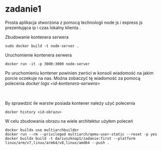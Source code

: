 # zadanie1
Prosta aplikacja stworzona z pomocą technologii node js i express js prezentująca ip i czas lokalny klienta .


Zbudowanie kontenera serwera
```
sudo docker build -t node-server .
```
Uruchomienie kontenera serwera
```
docker run -it -p 3000:3000 node-server
```
Po uruchomieniu kontener powinien zwróci w konsoli wiadomość na jakim porcie oczekuje na nas.
Można zobaczyć tę wiadomość za pomocą polecenia <i>docker logs \<id-kontenera-serwera\></i>
  
  
<br></br>
By sprawdzić ile warstw posiada kontener należy użyć polecenia 
```
docker history <id-obrazu>
```
W celu zbudowania obrazu na wiele architektur użyłem poleceń
```
docker buildx use multiarchbuilder
docker run --rm --privileged multiarch/qemu-user-static --reset -p yes
docker buildx build -t dariuszknap1/zadanie:first --platform linux/arm/v7,linux/arm64/v8,linux/amd64 --push .   
```


